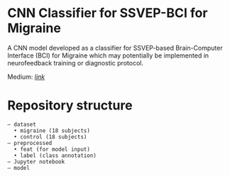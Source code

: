 # CNN Classifier for SSVEP-BCI for Migraine

A CNN model developed as a classifier for SSVEP-based Brain-Computer Interface (BCI) for Migraine which may potentially be implemented in neurofeedback training or diagnostic protocol.

Medium: [*link*](https://medium.com/p/120bc69fb720/edit)

# Repository structure

``` 
— dataset
  • migraine (18 subjects)
  • control (18 subjects)
— preprocessed
  • feat (for model input)
  • label (class annotation)
— Jupyter notebook
— model

``` 
